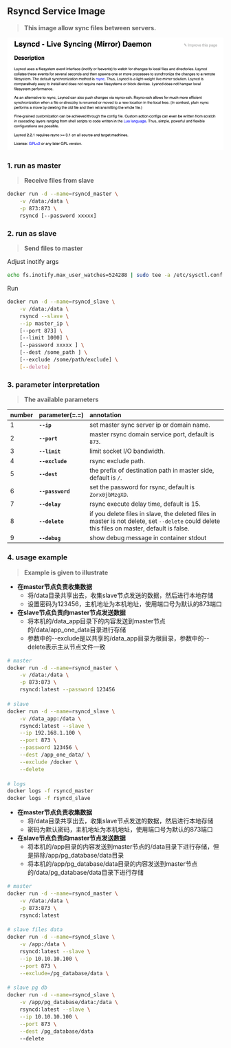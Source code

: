 ## Rsyncd Service Image

> **This image allow sync files between servers.**

![lsyncd](../../images/linux-lsyncd-tools.png)

### 1. run as master

> **Receive files from slave**

```bash
docker run -d --name=rsyncd_master \
    -v /data:/data \
    -p 873:873 \
    rsyncd [--password xxxxx]
```

### 2. run as slave

> **Send files to master**

Adjust inotify args

```bash
echo fs.inotify.max_user_watches=524288 | sudo tee -a /etc/sysctl.conf && sudo sysctl -p
```

Run

```bash
docker run -d --name=rsyncd_slave \
    -v /data:/data \
    rsyncd --slave \
    --ip master_ip \
    [--port 873] \
    [--limit 1000] \
    [--password xxxxx ] \
    [--dest /some_path ] \
    [--exclude /some/path/exclude] \
    [--delete]
```

### 3. parameter interpretation

> **The available parameters**

| number | parameter(=.=) | annotation |
| :----- | :----- | :----- |
| 1 | **`--ip`** | set master sync server ip or domain name.  |
| 2 | **`--port`** | master rsync domain service port, default is `873`. |
| 3 | **`--limit`** | limit socket I/O bandwidth. |
| 4 | **`--exclude`** | rsync exclude path. |
| 5 | **`--dest`** | the prefix of destination path in master side, default is `/`. |
| 6 | **`--password`** | set the password for rsync, default is `Zorx0jbMzgXD`. |
| 7 | **`--delay`** | rsync execute delay time, default is 15. |
| 8 | **`--delete`** | if you delete files in slave, the deleted files in master is not delete, set `--delete` could delete this files on master, default is false. |
| 9 | **`--debug`** | show debug message in container stdout |

### 4. usage example

> **Example is given to illustrate**

- **在master节点负责收集数据**
  - 将/data目录共享出去，收集slave节点发送的数据，然后进行本地存储
  - 设置密码为123456，主机地址为本机地址，使用端口号为默认的873端口
- **在slave节点负责向master节点发送数据**
  - 将本机的/data_app目录下的内容发送到master节点的/data/app_one_data目录进行存储
  - 参数中的--exclude是以共享的/data_app目录为根目录，参数中的--delete表示主从节点文件一致

```bash
# master
docker run -d --name=rsyncd_master \
    -v /data:/data \
    -p 873:873 \
    rsyncd:latest --password 123456

# slave
docker run -d --name=rsyncd_slave \
    -v /data_app:/data \
    rsyncd:latest --slave \
    --ip 192.168.1.100 \
    --port 873 \
    --password 123456 \
    --dest /app_one_data/ \
    --exclude /docker \
    --delete

# logs
docker logs -f rsyncd_master
docker logs -f rsyncd_slave
```

- **在master节点负责收集数据**
  - 将/data目录共享出去，收集slave节点发送的数据，然后进行本地存储
  - 密码为默认密码，主机地址为本机地址，使用端口号为默认的873端口
- **在slave节点负责向master节点发送数据**
  - 将本机的/app目录的内容发送到master节点的/data目录下进行存储，但是排除/app/pg_database/data目录
  - 将本机的/app/pg_database/data目录的内容发送到master节点的/data/pg_database/data目录下进行存储

```bash
# master
docker run -d --name=rsyncd_master \
    -v /data:/data \
    -p 873:873 \
    rsyncd:latest

# slave files data
docker run -d --name=rsyncd_slave \
    -v /app:/data \
    rsyncd:latest --slave \
    --ip 10.10.10.100 \
    --port 873 \
    --exclude=/pg_database/data \

# slave pg db
docker run -d --name=rsyncd_slave \
    -v /app/pg_database/data:/data \
    rsyncd:latest --slave \
    --ip 10.10.10.100 \
    --port 873 \
    --dest /pg_database/data
    --delete
```
